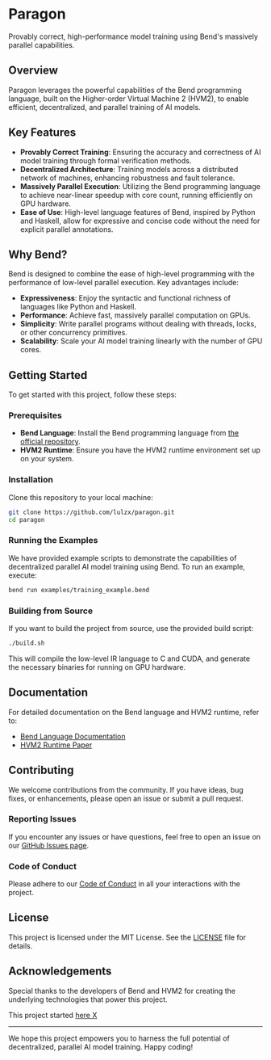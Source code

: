 # Paragon

Provably correct, high-performance model training using Bend's massively parallel capabilities.

## Overview

Paragon leverages the powerful capabilities of the Bend programming language, built on the Higher-order Virtual Machine 2 (HVM2), to enable efficient, decentralized, and parallel training of AI models. 

## Key Features

- **Provably Correct Training**: Ensuring the accuracy and correctness of AI model training through formal verification methods.
- **Decentralized Architecture**: Training models across a distributed network of machines, enhancing robustness and fault tolerance.
- **Massively Parallel Execution**: Utilizing the Bend programming language to achieve near-linear speedup with core count, running efficiently on GPU hardware.
- **Ease of Use**: High-level language features of Bend, inspired by Python and Haskell, allow for expressive and concise code without the need for explicit parallel annotations.

## Why Bend?

Bend is designed to combine the ease of high-level programming with the performance of low-level parallel execution. Key advantages include:

- **Expressiveness**: Enjoy the syntactic and functional richness of languages like Python and Haskell.
- **Performance**: Achieve fast, massively parallel computation on GPUs.
- **Simplicity**: Write parallel programs without dealing with threads, locks, or other concurrency primitives.
- **Scalability**: Scale your AI model training linearly with the number of GPU cores.

## Getting Started

To get started with this project, follow these steps:

### Prerequisites

- **Bend Language**: Install the Bend programming language from [the official repository](https://github.com/HigherOrderCO/Bend).
- **HVM2 Runtime**: Ensure you have the HVM2 runtime environment set up on your system.

### Installation

Clone this repository to your local machine:

```bash
git clone https://github.com/lulzx/paragon.git
cd paragon
```

### Running the Examples

We have provided example scripts to demonstrate the capabilities of decentralized parallel AI model training using Bend. To run an example, execute:

```bash
bend run examples/training_example.bend
```

### Building from Source

If you want to build the project from source, use the provided build script:

```bash
./build.sh
```

This will compile the low-level IR language to C and CUDA, and generate the necessary binaries for running on GPU hardware.

## Documentation

For detailed documentation on the Bend language and HVM2 runtime, refer to:

- [Bend Language Documentation](https://github.com/HigherOrderCO/Bend/tree/main/docs)
- [HVM2 Runtime Paper](https://github.com/HigherOrderCO/HVM/blob/main/paper%2FPAPER.pdf)

## Contributing

We welcome contributions from the community. If you have ideas, bug fixes, or enhancements, please open an issue or submit a pull request.

### Reporting Issues

If you encounter any issues or have questions, feel free to open an issue on our [GitHub Issues page](https://github.com/lulzx/paragon/issues).

### Code of Conduct

Please adhere to our [Code of Conduct](CODE_OF_CONDUCT.md) in all your interactions with the project.

## License

This project is licensed under the MIT License. See the [LICENSE](LICENSE) file for details.

## Acknowledgements

Special thanks to the developers of Bend and HVM2 for creating the underlying technologies that power this project.

This project started [here X](https://twitter.com/Wooltard/status/1791558096420032959)

---

We hope this project empowers you to harness the full potential of decentralized, parallel AI model training. Happy coding!
